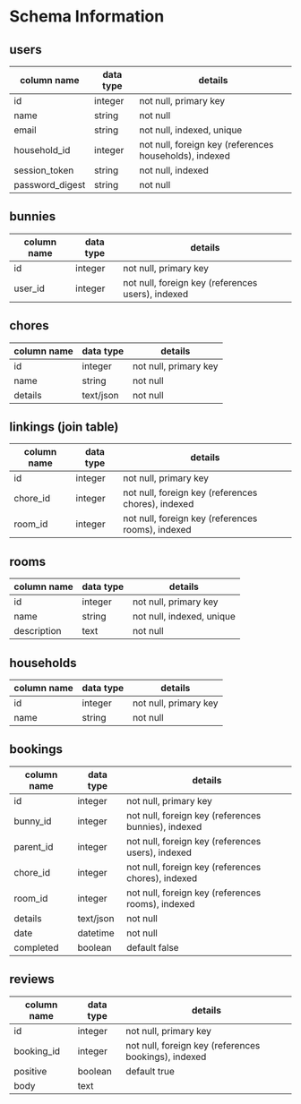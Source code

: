 # Schema Information

## users
column name     | data type | details
----------------|-----------|-----------------------
id              | integer   | not null, primary key
name            | string    | not null
email           | string    | not null, indexed, unique
household_id    | integer   | not null, foreign key (references households), indexed
session_token   | string    | not null, indexed
password_digest | string    | not null

## bunnies
column name | data type | details
------------|-----------|-----------------------
id          | integer   | not null, primary key
user_id     | integer   | not null, foreign key (references users), indexed

## chores
column name | data type | details
------------|-----------|-----------------------
id          | integer   | not null, primary key
name        | string    | not null
details     | text/json | not null

## linkings (join table)

column name | data type | details
------------|-----------|-----------------------
id          | integer   | not null, primary key
chore_id    | integer   | not null, foreign key (references chores), indexed
room_id     | integer   | not null, foreign key (references rooms), indexed

## rooms
column name | data type | details
------------|-----------|-----------------------
id          | integer   | not null, primary key
name        | string    | not null, indexed, unique
description | text      | not null

## households
column name | data type | details
------------|-----------|-----------------------
id          | integer   | not null, primary key
name        | string    | not null

## bookings
column name | data type | details
------------|-----------|-----------------------
id          | integer   | not null, primary key
bunny_id    | integer   | not null, foreign key (references bunnies), indexed
parent_id   | integer   | not null, foreign key (references users), indexed
chore_id    | integer   | not null, foreign key (references chores), indexed
room_id     | integer   | not null, foreign key (references rooms), indexed
details     | text/json | not null
date        | datetime  | not null
completed   | boolean   | default false

## reviews
column name | data type | details
------------|-----------|-----------------------
id          | integer   | not null, primary key
booking_id  | integer   | not null, foreign key (references bookings), indexed
positive    | boolean   | default true
body        | text      |

